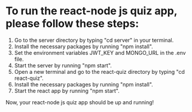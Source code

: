 # To run the react-node js quiz app, please follow these steps:

1. Go to the server directory by typing "cd server" in your terminal.
2. Install the necessary packages by running "npm install".
3. Set the environment variables JWT_KEY and MONGO_URL in the .env file.
4. Start the server by running "npm start".
5. Open a new terminal and go to the react-quiz directory by typing "cd react-quiz".
6. Install the necessary packages by running "npm install".
7. Start the react app by running "npm start".
   
Now, your react-node js quiz app should be up and running!